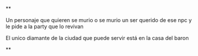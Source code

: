 **

Un personaje que quieren se murio o se murio un ser querido de ese npc y le pide a la party que lo revivan

El unico diamante de la ciudad que puede servir está en la casa del baron

  
**